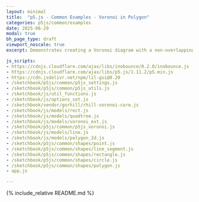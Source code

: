```yaml
---
layout: minimal
title:  "p5.js - Common Examples - Voronoi in Polygon"
categories: p5js/common/examples
date: 2025-06-29
modal: true
bh_page_type: draft
viewport_noscale: true
excerpt: Demonstrates creating a Voronoi diagram with a non-overlapping polygon as the bounding container.

js_scripts:
- https://cdnjs.cloudflare.com/ajax/libs/inobounce/0.2.0/inobounce.js
- https://cdnjs.cloudflare.com/ajax/libs/p5.js/1.11.2/p5.min.js
- https://cdn.jsdelivr.net/npm/lil-gui@0.20
- /sketchbook/p5js/common/p5js_settings.js
- /sketchbook/p5js/common/p5js_utils.js
- /sketchbook/js/util_functions.js
- /sketchbook/js/options_set.js
- /sketchbook/vendor/gorhill/rhill-voronoi-core.js
- /sketchbook/js/models/rect.js
- /sketchbook/js/models/quadtree.js
- /sketchbook/js/models/voronoi_ext.js
- /sketchbook/p5js/common/p5js_voronoi.js
- /sketchbook/js/models/line.js
- /sketchbook/js/models/polygon_2d.js
- /sketchbook/p5js/common/shapes/point.js
- /sketchbook/p5js/common/shapes/line_segment.js
- /sketchbook/p5js/common/shapes/rectangle.js
- /sketchbook/p5js/common/shapes/circle.js
- /sketchbook/p5js/common/shapes/polygon.js
- app.js

---
```


{% include_relative README.md %}

